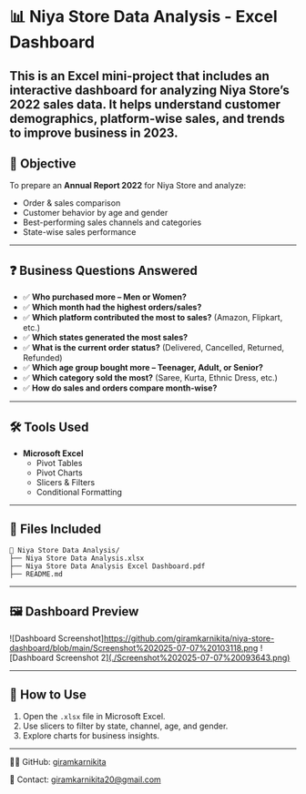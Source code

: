 
# 📊 Niya Store Data Analysis - Excel Dashboard

This is an Excel mini-project that includes an **interactive dashboard** for analyzing **Niya Store’s 2022 sales data**. It helps understand customer demographics, platform-wise sales, and trends to improve business in 2023.
---
## 🎯 Objective

To prepare an **Annual Report 2022** for Niya Store and analyze:

- Order & sales comparison
- Customer behavior by age and gender
- Best-performing sales channels and categories
- State-wise sales performance

---

## ❓ Business Questions Answered

- ✅ **Who purchased more – Men or Women?**
- ✅ **Which month had the highest orders/sales?**
- ✅ **Which platform contributed the most to sales?** (Amazon, Flipkart, etc.)
- ✅ **Which states generated the most sales?**
- ✅ **What is the current order status?** (Delivered, Cancelled, Returned, Refunded)
- ✅ **Which age group bought more – Teenager, Adult, or Senior?**
- ✅ **Which category sold the most?** (Saree, Kurta, Ethnic Dress, etc.)
- ✅ **How do sales and orders compare month-wise?**

---
## 🛠️ Tools Used

- **Microsoft Excel**
  - Pivot Tables
  - Pivot Charts
  - Slicers & Filters
  - Conditional Formatting

---
## 📂 Files Included

```
📁 Niya Store Data Analysis/
├── Niya Store Data Analysis.xlsx
├── Niya Store Data Analysis Excel Dashboard.pdf
├── README.md
```

---

## 🖼️ Dashboard Preview

![Dashboard Screenshot]https://github.com/giramkarnikita/niya-store-dashboard/blob/main/Screenshot%202025-07-07%20103118.png
![Dashboard Screenshot 2][(./Screenshot%202025-07-07%20093643.png)](https://github.com/giramkarnikita/niya-store-dashboard/blob/main/Screenshot%202025-07-07%20103210.png)

---

## 🚀 How to Use

1. Open the `.xlsx` file in Microsoft Excel.
2. Use slicers to filter by state, channel, age, and gender.
3. Explore charts for business insights.

---

👩‍💻 GitHub: [giramkarnikita](https://github.com/giramkarnikita)

📧 Contact: giramkarnikita20@gmail.com
